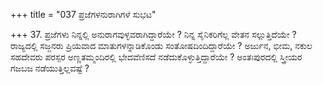 +++
title = "037 ಪ್ರಜೆಗಳನುರಾಗಿಗಳೆ ಸುಭಟ"

+++
37. ಪ್ರಜೆಗಳು ನಿನ್ನಲ್ಲಿ ಅನುರಾಗವುಳ್ಳವರಾಗಿದ್ದಾರೆಯೇ ? ನಿನ್ನ ಸೈನಿಕರಿಗೆಲ್ಲ ವೇತನ ಸಲ್ಲುತ್ತಿದೆಯೇ ? ರಾಜ್ಯದಲ್ಲಿ ಸಜ್ಜನರು ಪ್ರಿಯವಾದ ಮಾತುಗಳನ್ನಾಡಿಕೊಂಡು ಸಂತೋಷದಿಂದಿದ್ದಾರೆಯೇ ? ಅರ್ಜುನ, ಭೀಮ, ನಕುಲ ಸಹದೇವರು ಪರಸ್ಪರ ಅಣ್ಣತಮ್ಮಂದಿರಲ್ಲಿ ಭೇದವೆಣಿಸದೆ ನಡೆದುಕೊಳ್ಳುತ್ತಿದ್ದಾರೆಯೇ ? ಅಂತಃಪುರದಲ್ಲಿ ಸ್ತ್ರೀಯರ ಗಜಬಜ ನಡೆಯುತ್ತಿಲ್ಲವಷ್ಟೆ ?